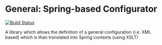# General: Spring-based Configurator
[![Build Status](https://travis-ci.org/pmeisen/gen-sbconfigurator.svg?branch=master)](https://travis-ci.org/pmeisen/gen-sbconfigurator)

A library which allows the definition of a general configuration (i.e. XML based) which is than translated into Spring contexts (using XSLT)
